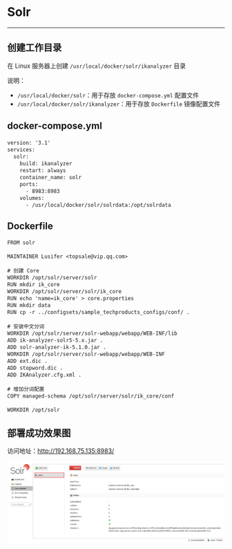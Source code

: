 # Solr

---

## 创建工作目录

在 Linux 服务器上创建 `/usr/local/docker/solr/ikanalyzer` 目录

说明：

* `/usr/local/docker/solr`：用于存放 `docker-compose.yml` 配置文件
* `/usr/local/docker/solr/ikanalyzer`：用于存放 `Dockerfile` 镜像配置文件

## docker-compose.yml

```
version: '3.1'
services:
  solr:
    build: ikanalyzer
    restart: always
    container_name: solr
    ports:
      - 8983:8983
    volumes:
      - /usr/local/docker/solr/solrdata:/opt/solrdata
```

## Dockerfile

```
FROM solr

MAINTAINER Lusifer <topsale@vip.qq.com>

# 创建 Core
WORKDIR /opt/solr/server/solr
RUN mkdir ik_core
WORKDIR /opt/solr/server/solr/ik_core
RUN echo 'name=ik_core' > core.properties
RUN mkdir data
RUN cp -r ../configsets/sample_techproducts_configs/conf/ .

# 安装中文分词
WORKDIR /opt/solr/server/solr-webapp/webapp/WEB-INF/lib
ADD ik-analyzer-solr5-5.x.jar .
ADD solr-analyzer-ik-5.1.0.jar .
WORKDIR /opt/solr/server/solr-webapp/webapp/WEB-INF
ADD ext.dic .
ADD stopword.dic .
ADD IKAnalyzer.cfg.xml .

# 增加分词配置
COPY managed-schema /opt/solr/server/solr/ik_core/conf

WORKDIR /opt/solr
```

## 部署成功效果图

访问地址：http://192.168.75.135:8983/

![](/assets/Lusifer1520779234.png)